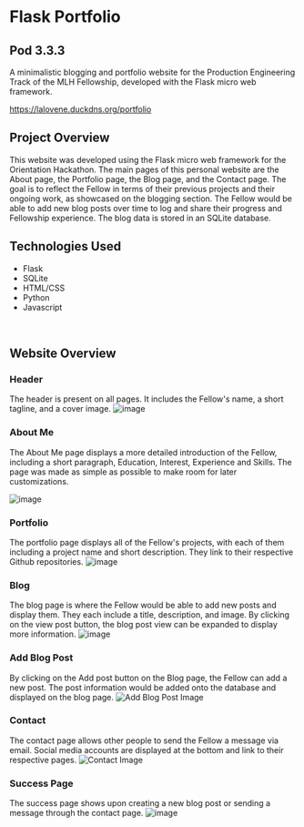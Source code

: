 # Flask Portfolio
## Pod 3.3.3

A minimalistic blogging and portfolio website for the Production Engineering Track of the MLH Fellowship, developed with the Flask micro web framework.
<br>

https://lalovene.duckdns.org/portfolio

## Project Overview
This website was developed using the Flask micro web framework for the Orientation Hackathon. The main pages of this personal website are the About page, the Portfolio page, the Blog page, and the Contact page. The goal is to reflect the Fellow in terms of their previous projects and their ongoing work, as showcased on the blogging section. The Fellow would be able to add new blog posts over time to log and share their progress and Fellowship experience. The blog data is stored in an SQLite database.
<br>

## Technologies Used
- Flask
- SQLite
- HTML/CSS
- Python
- Javascript
<br>


## Website Overview
### Header
The header is present on all pages. It includes the Fellow's name, a short tagline, and a cover image.
![image](https://user-images.githubusercontent.com/54692916/125177641-0ed9b680-e1a3-11eb-867e-432d628139b1.png)
<br>

### About Me
The About Me page displays a more detailed introduction of the Fellow, including a short paragraph, Education, Interest, Experience and Skills. The page was made as simple as possible to make room for later customizations.

![image](https://user-images.githubusercontent.com/54692916/125177655-1dc06900-e1a3-11eb-8b37-ee7213d22a74.png)
<br>

### Portfolio
The portfolio page displays all of the Fellow's projects, with each of them including a project name and short description. They link to their respective Github repositories.
![image](https://user-images.githubusercontent.com/54692916/125177671-32046600-e1a3-11eb-9f54-9d0564c91c82.png)
<br>

### Blog
The blog page is where the Fellow would be able to add new posts and display them. They each include a title, description, and image. By clicking on the view post button, the blog post view can be expanded to display more information.
![image](https://user-images.githubusercontent.com/54692916/121721441-e4181780-caa9-11eb-9cdb-10675f8f2085.png)
<br>

### Add Blog Post
By clicking on the Add post button on the Blog page, the Fellow can add a new post. The post information would be added onto the database and displayed on the blog page.
![Add Blog Post Image](https://user-images.githubusercontent.com/74735037/121631238-b0f36b00-ca4c-11eb-9615-7a9390320c93.png)
<br>

### Contact
The contact page allows other people to send the Fellow a message via email. Social media accounts are displayed at the bottom and link to their respective pages.
![Contact Image](https://user-images.githubusercontent.com/74735037/121631322-de401900-ca4c-11eb-8bf9-b324ee22966c.png)
<br>

### Success Page
The success page shows upon creating a new blog post or sending a message through the contact page.
![image](https://user-images.githubusercontent.com/54692916/121721673-20e40e80-caaa-11eb-92a3-0b26fe5e5778.png)
